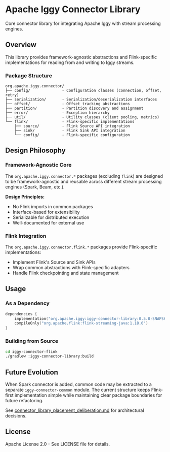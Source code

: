 # Apache Iggy Connector Library

Core connector library for integrating Apache Iggy with stream processing engines.

## Overview

This library provides framework-agnostic abstractions and Flink-specific implementations for reading from and writing to Iggy streams.

### Package Structure

```
org.apache.iggy.connector/
├── config/              - Configuration classes (connection, offset, retry)
├── serialization/       - Serialization/deserialization interfaces
├── offset/              - Offset tracking abstractions
├── partition/           - Partition discovery and assignment
├── error/               - Exception hierarchy
├── util/                - Utility classes (client pooling, metrics)
└── flink/               - Flink-specific implementations
    ├── source/          - Flink Source API integration
    ├── sink/            - Flink Sink API integration
    └── config/          - Flink-specific configuration
```

## Design Philosophy

### Framework-Agnostic Core

The `org.apache.iggy.connector.*` packages (excluding `flink`) are designed to be framework-agnostic and reusable across different stream processing engines (Spark, Beam, etc.).

**Design Principles:**
- No Flink imports in common packages
- Interface-based for extensibility
- Serializable for distributed execution
- Well-documented for external use

### Flink Integration

The `org.apache.iggy.connector.flink.*` packages provide Flink-specific implementations:
- Implement Flink's Source and Sink APIs
- Wrap common abstractions with Flink-specific adapters
- Handle Flink checkpointing and state management

## Usage

### As a Dependency

```kotlin
dependencies {
    implementation("org.apache.iggy:iggy-connector-library:0.5.0-SNAPSHOT")
    compileOnly("org.apache.flink:flink-streaming-java:1.18.0")
}
```

### Building from Source

```bash
cd iggy-connector-flink
./gradlew :iggy-connector-library:build
```

## Future Evolution

When Spark connector is added, common code may be extracted to a separate `iggy-connector-common` module. The current structure keeps Flink-first implementation simple while maintaining clear package boundaries for future refactoring.

See [connector_library_placement_deliberation.md](../../../../../../../iggy-my-work/connector_library_placement_deliberation.md) for architectural decisions.

## License

Apache License 2.0 - See LICENSE file for details.
